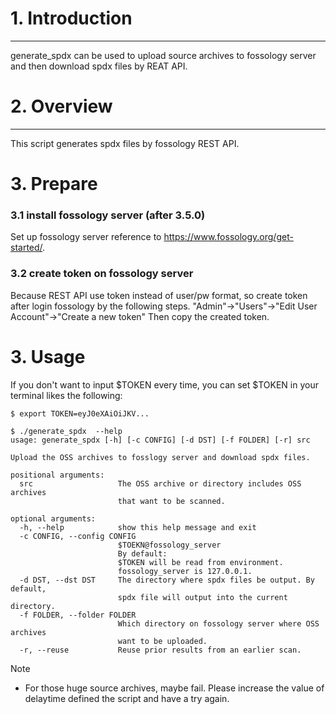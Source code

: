 # 1. Introduction
***
generate_spdx can be used to upload source archives to fossology server and then download spdx files by REAT API.

# 2. Overview
***
This script generates spdx files by fossology REST API.

# 3. Prepare

### 3.1 install fossology server (after 3.5.0)

Set up fossology server reference to https://www.fossology.org/get-started/.

### 3.2 create token on fossology server

Because REST API use token instead of user/pw format, so create token after login fossology by the following steps.
"Admin"->"Users"->"Edit User Account"->"Create a new token"
Then copy the created token.

# 3. Usage

If you don't want to input $TOKEN every time, you can set $TOKEN in your terminal likes the following:
```
$ export TOKEN=eyJ0eXAiOiJKV...
```

```
$ ./generate_spdx  --help
usage: generate_spdx [-h] [-c CONFIG] [-d DST] [-f FOLDER] [-r] src

Upload the OSS archives to fosslogy server and download spdx files.

positional arguments:
  src                   The OSS archive or directory includes OSS archives
                        that want to be scanned.

optional arguments:
  -h, --help            show this help message and exit
  -c CONFIG, --config CONFIG
                        $TOEKN@fossology_server 
                        By default:
                        $TOKEN will be read from environment.
                        fossology_server is 127.0.0.1.
  -d DST, --dst DST     The directory where spdx files be output. By default,
                        spdx file will output into the current directory.
  -f FOLDER, --folder FOLDER
                        Which directory on fossology server where OSS archives
                        want to be uploaded.
  -r, --reuse           Reuse prior results from an earlier scan.

```
Note
- For those huge source archives, maybe fail. Please increase the value of delaytime defined the script and have a try again.
